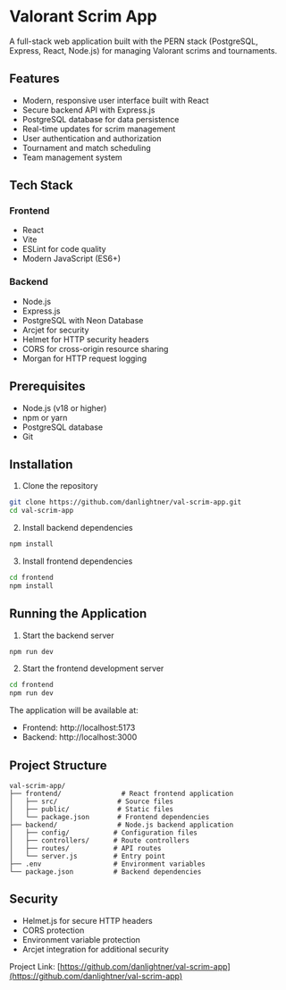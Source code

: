 # Valorant Scrim App

A full-stack web application built with the PERN stack (PostgreSQL, Express, React, Node.js) for managing Valorant scrims and tournaments.

## Features

- Modern, responsive user interface built with React
- Secure backend API with Express.js
- PostgreSQL database for data persistence
- Real-time updates for scrim management
- User authentication and authorization
- Tournament and match scheduling
- Team management system

## Tech Stack

### Frontend
- React
- Vite
- ESLint for code quality
- Modern JavaScript (ES6+)

### Backend
- Node.js
- Express.js
- PostgreSQL with Neon Database
- Arcjet for security
- Helmet for HTTP security headers
- CORS for cross-origin resource sharing
- Morgan for HTTP request logging

## Prerequisites

- Node.js (v18 or higher)
- npm or yarn
- PostgreSQL database
- Git

## Installation

1. Clone the repository
```bash
git clone https://github.com/danlightner/val-scrim-app.git
cd val-scrim-app
```

2. Install backend dependencies
```bash
npm install
```

3. Install frontend dependencies
```bash
cd frontend
npm install
```

## Running the Application

1. Start the backend server
```bash
npm run dev
```

2. Start the frontend development server
```bash
cd frontend
npm run dev
```

The application will be available at:
- Frontend: http://localhost:5173
- Backend: http://localhost:3000

## Project Structure

```
val-scrim-app/
├── frontend/               # React frontend application
│   ├── src/               # Source files
│   ├── public/            # Static files
│   └── package.json       # Frontend dependencies
├── backend/               # Node.js backend application
│   ├── config/           # Configuration files
│   ├── controllers/      # Route controllers
│   ├── routes/           # API routes
│   └── server.js         # Entry point
├── .env                  # Environment variables
└── package.json          # Backend dependencies
```

## Security

- Helmet.js for secure HTTP headers
- CORS protection
- Environment variable protection
- Arcjet integration for additional security

Project Link: [https://github.com/danlightner/val-scrim-app](https://github.com/danlightner/val-scrim-app)
